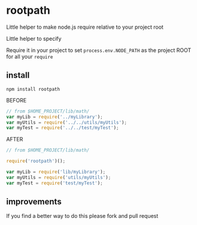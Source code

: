rootpath
========

Little helper to make node.js require relative to your project root

Little helper to specify 

Require it in your project to set `process.env.NODE_PATH` as the project ROOT for all your `require`

install
-------

`npm install rootpath`


BEFORE
```JavaScript
// from $HOME_PROJECT/lib/math/
var myLib = require('../myLibrary');
var myUtils = require('../../utils/myUtils');
var myTest = require('../../test/myTest');
``` 

AFTER
```JavaScript
// from $HOME_PROJECT/lib/math/

require('rootpath')();

var myLib = require('lib/myLibrary');
var myUtils = require('utils/myUtils');
var myTest = require('test/myTest');
```

improvements
------------

If you find a better way to do this please fork and pull request